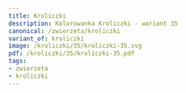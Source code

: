 ```yaml
---
title: Kroliczki
description: Kolorowanka Kroliczki - wariant 35
canonical: /zwierzeta/kroliczki
variant_of: kroliczki
image: /kroliczki/35/kroliczki-35.svg
pdf: /kroliczki/35/kroliczki-35.pdf
tags:
- zwierzeta
- kroliczki
---
```

